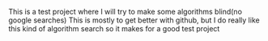 This is a test project where I will try to make some algorithms blind(no google searches)
This is mostly to get better with github, but I do really like this kind of algorithm search so it makes for a good test project
